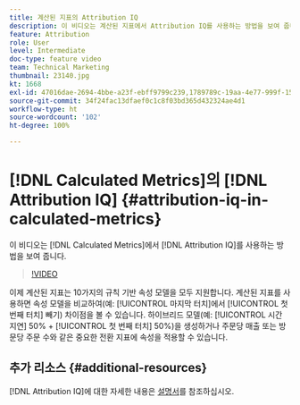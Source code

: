 ```yaml
---
title: 계산된 지표의 Attribution IQ
description: 이 비디오는 계산된 지표에서 Attribution IQ를 사용하는 방법을 보여 줍니다.
feature: Attribution
role: User
level: Intermediate
doc-type: feature video
team: Technical Marketing
thumbnail: 23140.jpg
kt: 1668
exl-id: 47016dae-2694-4bbe-a23f-ebff9799c239,1789789c-19aa-4e77-999f-15fa11b7f858
source-git-commit: 34f24fac13dfaef0c1c8f03bd365d432324ae4d1
workflow-type: ht
source-wordcount: '102'
ht-degree: 100%

---
```


# [!DNL Calculated Metrics]의 [!DNL Attribution IQ] {#attribution-iq-in-calculated-metrics}

이 비디오는 [!DNL Calculated Metrics]에서 [!DNL Attribution IQ]를 사용하는 방법을 보여 줍니다.

>[!VIDEO](https://video.tv.adobe.com/v/23140/?quality=12)

이제 계산된 지표는 10가지의 규칙 기반 속성 모델을 모두 지원합니다. 계산된 지표를 사용하면 속성 모델을 비교하여(예: [!UICONTROL 마지막 터치]에서 [!UICONTROL 첫 번째 터치] 빼기) 차이점을 볼 수 있습니다. 하이브리드 모델(예: [!UICONTROL 시간 지연] 50% + [!UICONTROL 첫 번째 터치] 50%)을 생성하거나 주문당 매출 또는 방문당 주문 수와 같은 중요한 전환 지표에 속성을 적용할 수 있습니다.

## 추가 리소스 {#additional-resources}

[!DNL Attribution IQ]에 대한 자세한 내용은 [설명서](https://experienceleague.adobe.com/docs/analytics/analyze/analysis-workspace/attribution/overview.html)를 참조하십시오.
